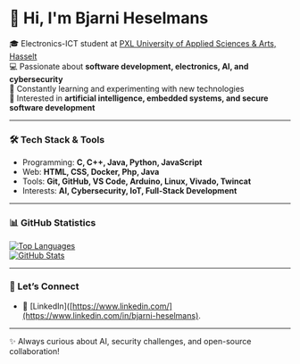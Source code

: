# 👋 Hi, I'm Bjarni Heselmans  

🎓 Electronics-ICT student at [PXL University of Applied Sciences & Arts, Hasselt](https://www.pxl.be)  
💻 Passionate about **software development, electronics, AI, and cybersecurity**  
🌱 Constantly learning and experimenting with new technologies  
🤖 Interested in **artificial intelligence, embedded systems, and secure software development**  

---

### 🛠️ Tech Stack & Tools  
- Programming: **C, C++, Java, Python, JavaScript**  
- Web: **HTML, CSS, Docker, Php, Java**  
- Tools: **Git, GitHub, VS Code, Arduino, Linux, Vivado, Twincat**  
- Interests: **AI, Cybersecurity, IoT, Full-Stack Development**  

---

### 📊 GitHub Statistics  

[![Top Languages](https://github-readme-stats.vercel.app/api/top-langs/?username=BjarniHeselmans&layout=compact&theme=dark#gh-dark-mode-only)](https://github.com/BjarniHeselmans/github-readme-stats)  
[![GitHub Stats](https://github-readme-stats.vercel.app/api?username=BjarniHeselmans&show_icons=true&theme=dark#gh-dark-mode-only)](https://github.com/BjarniHeselmans/github-readme-stats)  

---

### 🤝 Let’s Connect  
- 💼 [LinkedIn]([https://www.linkedin.com/](https://www.linkedin.com/in/bjarni-heselmans).

---

✨ Always curious about AI, security challenges, and open-source collaboration!  
